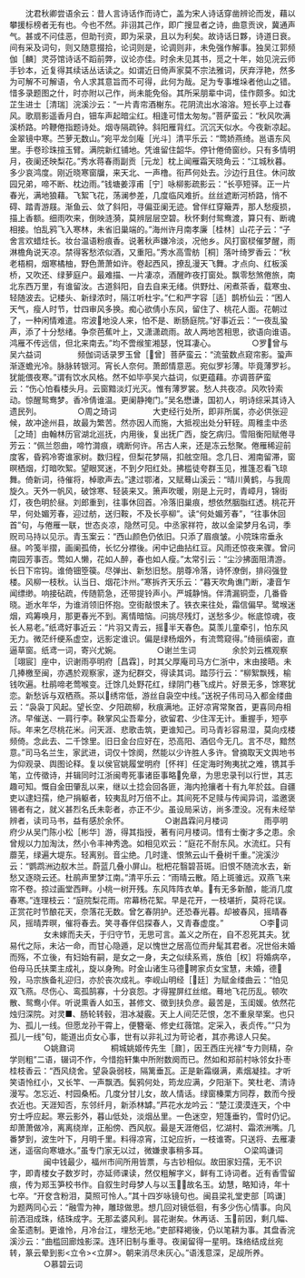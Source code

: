 <!-- { "loadSidebar": true } -->
　　沈君秋卿尝语余云：昔人言诗话作而诗亡，盖为宋人诗话穿凿辨论而发，藉以攀援标榜者无有也。今也不然。非诩其己作，即广搜显者之诗，曲意贡谀，冀通声气。甚或不问佳恶，但助刊资，即为采录，且以为利矣。故诗话日夥，诗道日衰。间有采及词句，则又随意掇拾，论词则是，论调则非，未免强作解事。独吴江郭频伽［麟］灵芬馆诗话不蹈前弊，议论亦佳。时余未见其书，觅之十年，始见浣云师手钞本，近复得其续话丛话读之。如谓近日倚声家莫不宗法雅词，厌弃浮艳，然多为可解不可解语，令人求其意旨而不可得，此何为哉。足为专事堆垛者他山之错。惜多录题图之什，时亦附以己作，尚未能免俗。其所采朋辈中词，佳作颇多。如沈芷生进士［清瑞］浣溪沙云：“一片青帘酒榭东。花阴流出水溶溶。短长亭上过春风。歌扇影遥香月白，钿车声起暗尘红。相逢可惜太匆匆。”菩萨蛮云：“秋风吹满溪桥路。吟鞭倦指题诗处。烟寺隔疏钟。斜阳雁背红。沉沉天似水。今夜新凉起。金翠镜中寒。苎萝无数山。”宛平龙剑庵［光斗］清平乐云：“莺娇燕绮。邕语东风里。手卷珍珠揎玉臂。满院新红铺地。凭谁留住韶华。停针倦倚窗纱。只有多情明月，夜阑还映梨花。”秀水蒋春雨副贡［元龙］枕上闻雁霜天晓角云：“江城秋暮。多少哀鸿度。刚近晓寒窗牖，来天北、一声橹。衔芦何处去。沙边行且住。休问故园兄弟，啼不断、枕边雨。”钱塘姜淳甫［宁］咏柳影疏影云：“长亭短驿。正一片春光，满地狼藉。飞絮飞花，荡澜参差，几度临风难折。丝丝遮断河桥路，悄不碍、踏青游屐。渐鱼云、敛了斜阳，寻偏亚阑无迹。曾伴红穿簸弄，那人愁瘦损，描上香额。细雨吹来，倒映涟漪，莫辨层层空碧。秋怀剩付鸳鸯渡，算只有、断魂相接。怕乱鸦飞入寒林，未省旧巢端的。”海州许月南孝廉［桂林］山花子云：“子舍言欢蜡炷长。妆台温语粉痕香。说著秋声嫌冷淡，况他乡。风打窗棂催梦醒，雨淋檐角说天凉。禁得客愁浓似酒，又重阳。”秀水高雪舫［桐］落叶绮罗香云：“秋老梧桐，烟寒橘柚，野色萧萧如许。卷起西风，撩乱漫天飞舞。才点向、红板溪桥，又吹还、绿萝庭户。最难描、一片凄凉，酒醒昨夜打窗处。飘零愁煞倦旅，南北东西万里，有谁留汝。古道斜阳，自去自来无绪。供野灶、闲煮茶香，载寒虫、轻随波去。记楼头、新绿浓时，隔江听杜宇。”仁和严字容［适］鹊桥仙云：“困人天气，瘦人时节，廿四审风多换。痴心欲倩小东风，留住了、桃花人面。花朝过了，一种闲情难遣。帘波地没人来，怕不是、断肠庭院。”好事近云：“一夜乱蛩声，添了十分愁绪。争奈芭蕉叶上，又潇潇疏雨。故人两地苦相思，欲语向谁语。鸿雁不传远信，但北来南去。”均不啻缑笙湘瑟，悦耳凄心。
　　
　　○罗曾与吴六益词
　　
　　频伽词话录罗玉曾［曾］菩萨蛮云：“流萤数点窥帘影。蛩声渐逐蟾光冷。脉脉转银河。宵长人奈何。萧郎情意恶。宛似罗衫薄。毕竟薄罗衫。犹能偎夜寒。”谓有饮水风格。然不如毕亭吴六益词，似更蕴藉。亦调菩萨蛮云：“伤心怕看楼头月。云窗黯淡灯光灭。惟有薄罗裳。愁人共夜凉。风吹铃索动。惊醒鸳鸯梦。香冷倩谁温。更阑静掩门。”吴名懋谦，国初人，明诗综采其诗入遗民列。
　　
　　○周之琦词
　　
　　大吏经行处所，即非所属，亦必供张迎候，故冲途州县，故最为繁苦。然亦因人而施，大抵视出处分轩轾。周稚圭中丞［之琦］由翰林历官湖北巡抚，内用後，复出抚广西，旋乞病归。雪阻衡阳赋倦寻芳云：“佩兰怨曲，啼竹潸痕，魂断何许。吊古人来，还是冻云愁聚。倦雁稀迎前度客，昏鸦冷寄谁家树。数归程，但梨花梦隔，扣舷空阻。念几日、湘南留滞，窗暝栖烟，灯暗吹絮。望眼冥迷，不到夕阳红处。拂槛徒夸群玉见，推篷忍看飞琼舞。倚新词，待催将，棹歌声去。”逮过鄂渚，又赋蓦山溪云：“晴川黄鹤，与我周旋久。天外一帆风，破馀寒、轻装来又。箫声吹暖，刚是上元时，青嶂月，锦街灯，夜色明於昼。刘郎重到，往事休回首。冷落旧巢痕，想依然胭脂红透。桃花开早，何处媚芳春，迎过舫，送归鞍，不及长亭柳”。读“何处媚芳春”，“往事休回首”句，与倦雁一联，世态炎凉，隐然可见。中丞家祥符，故以金梁梦月名词，季贶司马持以见示。青玉案云：“西山颜色仍依旧。只添了眉痕皱。小院珠帘垂永昼。吟笺半摺，画阑孤倚，长忆分襟後。闲中记曲拈红豆。风雨还惊夜来骤。曾问南园芳事否。莺如人懒，花如人醉，春也如人瘦。”太常引云：“尘沙拂面阻清游。长日下帘钩。谁倚钿箜篌。尽弹出、新愁旧愁。朋尊冷落，诗怀潦倒，排闷强登楼。风柳一枝秋。认当日、烟花汴州。”寒拆齐天乐云：“暮天吹角谯门断，凄音乍闻缥缈。响接砧疏，传随箭急，还带提铃声小。严城静悄。伴清漏铜壶，几番昏晓。逝水年华，为谁消领旧怀抱。空街敲恨未了。铁衣来往处，霜信偏早。鹭堠迷烟，鸡筹唤月，那更春光不到。离情暗恼。问挑尽残灯，送愁多少。帐底惊魂，夜长人易老。”纸鸢好事近云：“片羽又青云，摇半天春色。莫羡儿童牵引，怕东风无力。微茫纤绠系虚空，远影定谁识。偏是绿杨烟外，有流莺窥得。”绮丽缜密，直逼草窗。纸鸢一词，寄兴尤婉。
　　
　　○谢兰生词
　　
　　余於刘云樵观察［翊宸］座中，识谢雨亭明府［昌霖］，时其父厚庵司马方仁浙中，末由接晤。未几捧檄至闽，亦遇於观察家，遂为纪群交，得读其词。踏莎行云：“柳絮飘残，榆钱吹遍。杜鹃啼老莺喉变。迁馀几处野花红，绿阴门巷飞成片。好景无多，馀寒犹恋。新愁诉与双栖燕。茶以绣帘低，游丝自袅空中线。”送祝子伟司马入都金缕曲云：“袅袅丁风起。望长空、夕阳疏柳，秋痕满地。正好凉宵常聚首，更喜同舟相济。早催送、一肩行李。鞅掌风尘吾辈分，欲留君、少住浑无计。重握手，短亭际。年来乞尽桃花米。问天涯、悲歌击筑，更谁知己。司马青衫容易湿，莫向戍楼频倚。念此去、二千馀里。旧日金台应好在，恐高阳、酒侣今无几。言不尽，黯然意。”司马名兰生，家武进，词仅十馀阕，然能以少许胜人多许。曾摘取天文舆地书为仰观录、舆图论释。复以侯官姚履堂明府［怀祥］任定海时殉夷扰之难，镌其手笔，立传徵诗，并辑同时江浙闽粤死事诸臣事略免章，为思忠录刊以行世，其志趣可知。慨自金田肇乱以来，继以土捻会回各匪，海内抢攘者十有九年於兹。自疆吏以逮妇孺，绝ㄕ捐躯者，较夷乱时万倍不止。其间死不足赎与传闻异词，滥邀褒锡者有之，就义甚烈名氏未彰者，亦正不少。虽设局采访，尚多湮没。况有未经举辨者，读司马书，益有感於余怀。
　　
　　○谢昌霖问月楼词
　　
　　雨亭明府少从吴门陈小松［彬华］游，得其指授，著有问月楼词。惜有士衡才多之患。余曾规以力加淘汰，然小令丰神秀逸。如相见欢云：“庭花不耐东风。水流红。只有蘼芜，绿遍大堤东。轻离别。音尘绝。几时逢、恨煞云山千叠树千重。”浣溪沙云：“鹦鹉洲边舣木兰。蔚蓝几叠小屏山。枇杷花翳碧苔斑。旧恨不随流水去，新愁又逐晓云还。杜鹃声里梦江南。”清平乐云：“雨晴云散。陌上斑骓远。双燕飞来帘不卷。掠过画堂西畔。小桃一树开残。东风阵阵衣单。有无多新酿，能消几度春寒。”连理枝云：“庭院梨花雨。帘幕杨花絮。早是花开，一枝堪折，莫将花误。正赏花时节酿花天，奈落花无数。曾乞春阴护。还恐春光暮。却被春风，摇晴春风，摇晴弄暝，催将春去。笑寻春伴侣探春人，又青春虚度。”
　　
　　○李词
　　
　　女未嫁而夫夭，于归守节，无思可言。盖义之所在，自不忍死其夫。犹易代之际，未沾一命，而甘心隐遁，足以愧世之居高位而弁髦其君者。况世俗未婚而殇，不立後，有妇始有嗣，是女之一身，夫之似续系焉，族伯［权］将婚病卒，伯母马氏扶栗主成礼，旋以身殉。时金山诸生马德聘家贞女宝慧，未婚，德殁，马宗族备礼迎归，亦於丧次成礼。李岘山明经［廷］为赋金缕曲云：“怕见双飞燕。尽伤心、鸾孤鹄寡，十分哀怨。才得猩屏红丝绾。蓦地飞花历乱。顿吹散、鸳鸯小伴。听说熏香人如玉，甚修文、徵到扶负彦。最苦是，玉闺媛。依然花烛归深院。对灵■、肠轮转毂，泪冰凝霰。天上人间茫茫恨，怎不重泉举案。也只为、孤儿一线。但愿龙孙干霄上，便簪毫、修史红薇馆。定采入，表贞传。”“只为孤儿一线”句，能道出贞女心事，世有以非礼过为苛论者，其亦弗谅人只矣。
　　
　　○姚鼐词
　　
　　桐城姚姬传先生［鼐］，因王西庄光禄“专力则精，杂学则粗”二语，辍词不作，今惜抱轩集中所附数阕而已。然如和郑前村咏邻女扑枣桂枝香云：“西风绕舍。望袅袅弱枝，隔篱垂瓦。正是新霜缀满，素烟凝挂。才听笑语怜红小，又长竿、一声飘洒。鬓鸦何处，筠龙应满，夕阳渐下。笑杜老、清诗漫写。怎忘近、村园桑柘。几度分甘儿女，故人情话。绿窗榛栗方同荐，数而今授衣近也。天涯知否，东邻纤月，新添林罅。”芦花水龙吟云：“楚江漠漠连天，个中穷士呼应起。寒云影外，暮山低处，淡烟丛里。一色迷空，短篷垂钓，雪时仍记。却萧萧做冷，离离绕岸，正船傍、西风舣。最是天涯倦侣，忆湖村、霜浓洲嘴。几番梦到，波生叶下，月明千里。料得凉宵，江妃应折，一枝谁寄。只送将、去雁凄迷，遥宿向寒塘水。”虽专门家无以过，微嫌隶事稍多耳。
　　
　　○梁鸣谦词
　　
　　闽中钱最少，福州市间所用皆票，与古钞相似。故田家妇孺，无不识字，即青楼女子数岁时，亦延师课读，然仅粗解字义，鲜有工诗词者。近有香雪留痕，传为郑玉笋校书作。自叙生时母梦人与以玉，故名玉。幼慧，略知诗，年十七卒。“开奁含粉泪，莫照可怜人。”其十四岁咏镜句也。闽县梁礼堂吏部［鸣谦］为题两同心云：“融雪为神，雕琼做思。想几回对镜低徊，有多少伤心情事。向风前洒泪成珠，结珠成字。无那孟婆风利。昙花谢矣。休再话、玉前因，剩几幅、金荃遗制。更谁怜，月冷台江，埋愁无地。”吏部释褐後，仍以笔耕为事。其盘香浣溪沙云：“曲槛回廊烛影深。连环旧制与重寻。夜阑留得一星明。珠络结成丝宛转，篆云晕到影<立令><立屏>。朝来消尽未灰心。”语浅意深，足觇所养。
　　
　　○慕碧云词
　　
